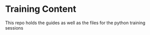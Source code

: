 # Training Content  
This repo holds the guides as well as the files for the python training sessions
